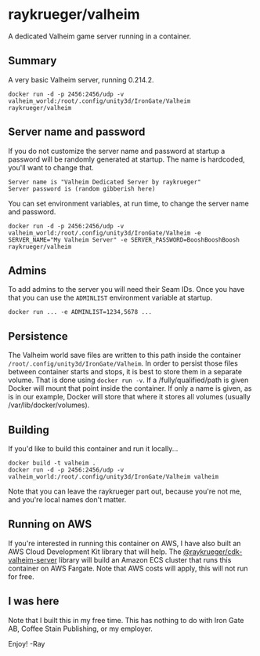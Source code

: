 # raykrueger/valheim

A dedicated Valheim game server running in a container.

## Summary

A very basic Valheim server, running 0.214.2.

```
docker run -d -p 2456:2456/udp -v valheim_world:/root/.config/unity3d/IronGate/Valheim raykrueger/valheim
```

## Server name and password

If you do not customize the server name and password at startup a password
will be randomly generated at startup. The name is hardcoded, you'll want to
change that.

```
Server name is "Valheim Dedicated Server by raykrueger"
Server password is (random gibberish here)
```

You can set environment variables, at run time, to change the server name and
password.

```
docker run -d -p 2456:2456/udp -v valheim_world:/root/.config/unity3d/IronGate/Valheim -e SERVER_NAME="My Valheim Server" -e SERVER_PASSWORD=BooshBooshBoosh raykrueger/valheim
```

## Admins

To add admins to the server you will need their Seam IDs. Once you have that you can use the `ADMINLIST` environment variable at startup.

`docker run ... -e ADMINLIST=1234,5678 ...`

## Persistence

The Valheim world save files are written to this path inside the container
`/root/.config/unity3d/IronGate/Valheim`. In order to persist those files
between container starts and stops, it is best to store them in a separate
volume. That is done using `docker run -v`. If a /fully/qualified/path is
given Docker will mount that point inside the container. If only a name is
given, as is in our example, Docker will store that where it stores all
volumes (usually /var/lib/docker/volumes).

## Building

If you'd like to build this container and run it locally...

```
docker build -t valheim .
docker run -d -p 2456:2456/udp -v valheim_world:/root/.config/unity3d/IronGate/Valheim valheim
```

Note that you can leave the raykrueger part out, because you're not me, and you're local names don't matter.

## Running on AWS

If you're interested in running this container on AWS, I have also built an
AWS Cloud Development Kit library that will help. The
[@raykrueger/cdk-valheim-server](https://github.com/raykrueger/cdk-valheim-server)
library will build an Amazon ECS cluster that runs this container on AWS
Fargate. Note that AWS costs will apply, this will not run for free.

## I was here

Note that I built this in my free time. This has nothing to do with Iron Gate AB, Coffee Stain Publishing, or my employer.

Enjoy!
-Ray
